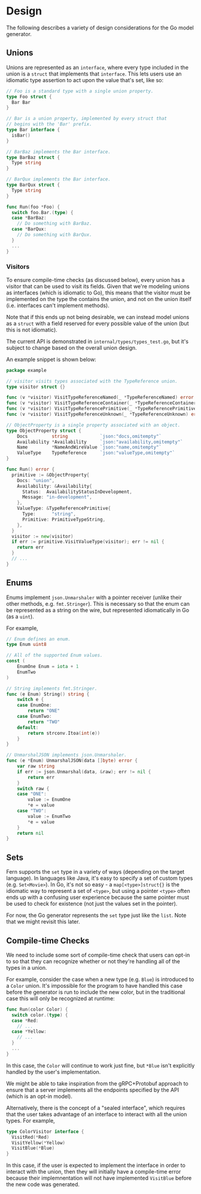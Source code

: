 # Design

The following describes a variety of design considerations for the
Go model generator.

## Unions

Unions are represented as an `interface`, where every type included
in the union is a `struct` that implements that `interface`. This
lets users use an idiomatic type assertion to act upon the value
that's set, like so:

```go
// Foo is a standard type with a single union property.
type Foo struct {
  Bar Bar
}

// Bar is a union property, implemented by every struct that
// begins with the 'Bar' prefix.
type Bar interface {
  isBar()
}

// BarBaz implements the Bar interface.
type BarBaz struct {
  Type string
}

// BarQux implements the Bar interface.
type BarQux struct {
  Type string
}

func Run(foo *Foo) {
  switch foo.Bar.(type) {
  case *BarBaz:
    // Do something with BarBaz.
  case *BarQux:
    // Do something with BarQux.
  }
  ...
}
```

### Visitors

To ensure compile-time checks (as discussed below), every union has
a visitor that can be used to visit its fields. Given that we're
modeling unions as interfaces (which is idiomatic to Go), this means
that the visitor must be implemented on the type the contains the
union, and not on the union itself (i.e. interfaces can't implement
methods).

Note that if this ends up not being desirable, we can instead model
unions as a `struct` with a field reserved for every possible value
of the union (but this is not idiomatic).

The current API is demonstrated in `internal/types/types_test.go`, but
it's subject to change based on the overall union design.

An example snippet is shown below:

```go
package example

// visitor visits types associated with the TypeReference union.
type visitor struct {}

func (v *visitor) VisitTypeReferenceNamed(_ *TypeReferenceNamed) error { return nil }
func (v *visitor) VisitTypeReferenceContainer(_ *TypeReferenceContainer) error { return nil }
func (v *visitor) VisitTypeReferencePrimitive(_ *TypeReferencePrimitive) error { return nil }
func (v *visitor) VisitTypeReferenceUnknown(_ *TypeReferenceUnknown) error { return nil }

// ObjectProperty is a single property associated with an object.
type ObjectProperty struct {
	Docs         string            `json:"docs,omitempty"`
	Availability *Availability     `json:"availability,omitempty"`
	Name         *NameAndWireValue `json:"name,omitempty"`
	ValueType    TypeReference     `json:"valueType,omitempty"`
}

func Run() error {
  primitive := &ObjectProperty{
    Docs: "union",
    Availability: &Availability{
      Status:  AvailabilityStatusInDevelopment,
      Message: "in-development",
    },
    ValueType: &TypeReferencePrimitive{
      Type:      "string",
      Primitive: PrimitiveTypeString,
    },
  }
  visitor := new(visitor)
  if err := primitive.VisitValueType(visitor); err != nil {
    return err
  }
  // ...
}
```

## Enums

Enums implement `json.Unmarshaler` with a pointer receiver (unlike
their other methods, e.g. `fmt.Stringer`). This is necessary so that
the enum can be represented as a string on the wire, but represented
idiomatically in Go (as a `uint`).

For example,

```go
// Enum defines an enum.
type Enum uint8

// All of the supported Enum values.
const (
	EnumOne Enum = iota + 1
	EnumTwo
)

// String implements fmt.Stringer.
func (e Enum) String() string {
	switch e {
	case EnumOne:
		return "ONE"
	case EnumTwo:
		return "TWO"
	default:
		return strconv.Itoa(int(e))
	}
}

// UnmarshalJSON implements json.Unmarshaler.
func (e *Enum) UnmarshalJSON(data []byte) error {
	var raw string
	if err := json.Unmarshal(data, &raw); err != nil {
		return err
	}
	switch raw {
	case "ONE":
		value := EnumOne
		*e = value
	case "TWO":
		value := EnumTwo
		*e = value
	}
	return nil
}
```

## Sets

Fern supports the `set` type in a variety of ways (depending on the target
language). In languages like Java, it's easy to specify a set of custom
types (e.g. `Set<Movie>`). In Go, it's not so easy - a `map[<type>]struct{}`
is the idiomatic way to represent a set of `<type>`, but using a pointer `<type>`
often ends up with a confusing user experience because the same pointer must
be used to check for existence (not just the values set in the pointer).

For now, the Go generator represents the `set` type just like the `list`.
Note that we might revisit this later.

## Compile-time Checks

We need to include some sort of compile-time check that users can opt-in
to so that they can recognize whether or not they're handling all of
the types in a union.

For example, consider the case when a new type (e.g. `Blue`) is introduced
to a `Color` union. It's impossible for the program to have handled this case
before the generator is run to include the new color, but in the traditional
case this will only be recognized at runtime:

```go
func Run(color Color) {
  switch color.(type) {
  case *Red:
    // ...
  case *Yellow:
    // ...
  }
  ...
}
```

In this case, the `Color` will continue to work just fine, but `*Blue` isn't
explicitly handled by the user's implementation.

We might be able to take inspiration from the gRPC+Protobuf approach to ensure
that a server implements all the endpoints specified by the API (which is an
opt-in model).

Alternatively, there is the concept of a "sealed interface", which requires that
the user takes advantage of an interface to interact with all the union types.
For example,

```go
type ColorVisitor interface {
  VisitRed(*Red)
  VisitYellow(*Yellow)
  VisitBlue(*Blue)
}
```

In this case, if the user is expected to implement the interface in order to
interact with the union, then they will initially have a compile-time error
because their implemnentation will not have implemented `VisitBlue` before the
new code was generated.

